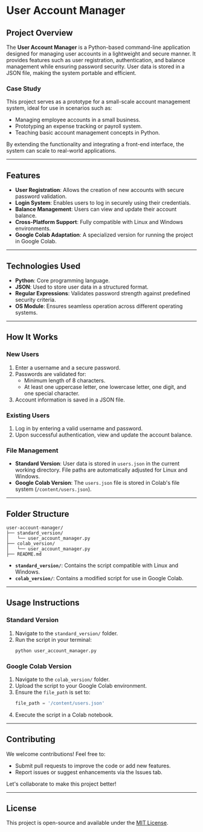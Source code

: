# User Account Manager

## Project Overview
The **User Account Manager** is a Python-based command-line application designed for managing user accounts in a lightweight and secure manner. It provides features such as user registration, authentication, and balance management while ensuring password security. User data is stored in a JSON file, making the system portable and efficient.

### Case Study
This project serves as a prototype for a small-scale account management system, ideal for use in scenarios such as:
- Managing employee accounts in a small business.
- Prototyping an expense tracking or payroll system.
- Teaching basic account management concepts in Python.

By extending the functionality and integrating a front-end interface, the system can scale to real-world applications.

---

## Features
- **User Registration**: Allows the creation of new accounts with secure password validation.
- **Login System**: Enables users to log in securely using their credentials.
- **Balance Management**: Users can view and update their account balance.
- **Cross-Platform Support**: Fully compatible with Linux and Windows environments.
- **Google Colab Adaptation**: A specialized version for running the project in Google Colab.

---

## Technologies Used
- **Python**: Core programming language.
- **JSON**: Used to store user data in a structured format.
- **Regular Expressions**: Validates password strength against predefined security criteria.
- **OS Module**: Ensures seamless operation across different operating systems.

---

## How It Works
### New Users
1. Enter a username and a secure password.
2. Passwords are validated for:
   - Minimum length of 8 characters.
   - At least one uppercase letter, one lowercase letter, one digit, and one special character.
3. Account information is saved in a JSON file.

### Existing Users
1. Log in by entering a valid username and password.
2. Upon successful authentication, view and update the account balance.

### File Management
- **Standard Version**: User data is stored in `users.json` in the current working directory. File paths are automatically adjusted for Linux and Windows.
- **Google Colab Version**: The `users.json` file is stored in Colab's file system (`/content/users.json`).

---

## Folder Structure
```
user-account-manager/
├── standard_version/
│   └── user_account_manager.py
├── colab_version/
│   └── user_account_manager.py
├── README.md
```

- **`standard_version/`**: Contains the script compatible with Linux and Windows.
- **`colab_version/`**: Contains a modified script for use in Google Colab.

---

## Usage Instructions

### Standard Version
1. Navigate to the `standard_version/` folder.
2. Run the script in your terminal:
   ```bash
   python user_account_manager.py
   ```

### Google Colab Version
1. Navigate to the `colab_version/` folder.
2. Upload the script to your Google Colab environment.
3. Ensure the `file_path` is set to:
   ```python
   file_path = '/content/users.json'
   ```
4. Execute the script in a Colab notebook.

---

## Contributing
We welcome contributions! Feel free to:
- Submit pull requests to improve the code or add new features.
- Report issues or suggest enhancements via the Issues tab.

Let's collaborate to make this project better!

---

## License
This project is open-source and available under the [MIT License](LICENSE).
